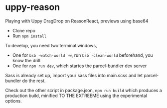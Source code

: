 # uppy-reason
Playing with Uppy DragDrop on ReasonReact, previews using base64 

- Clone repo
- Run ```npm install```

To develop, you need two terminal windows, 
- One for ```bsb -watch-world -w```, run ```bsb -clean-world``` beforehand, you know the drill
- One for ```npm run dev```, which startes the parcel-bundler dev server

Sass is already set up, import your sass files into main.scss and let parcel-bundler do the rest. 

Check out the other script in package.json, ```npm run build``` which produces a production build, minified TO THE EXTREEME using the experimental options. 
